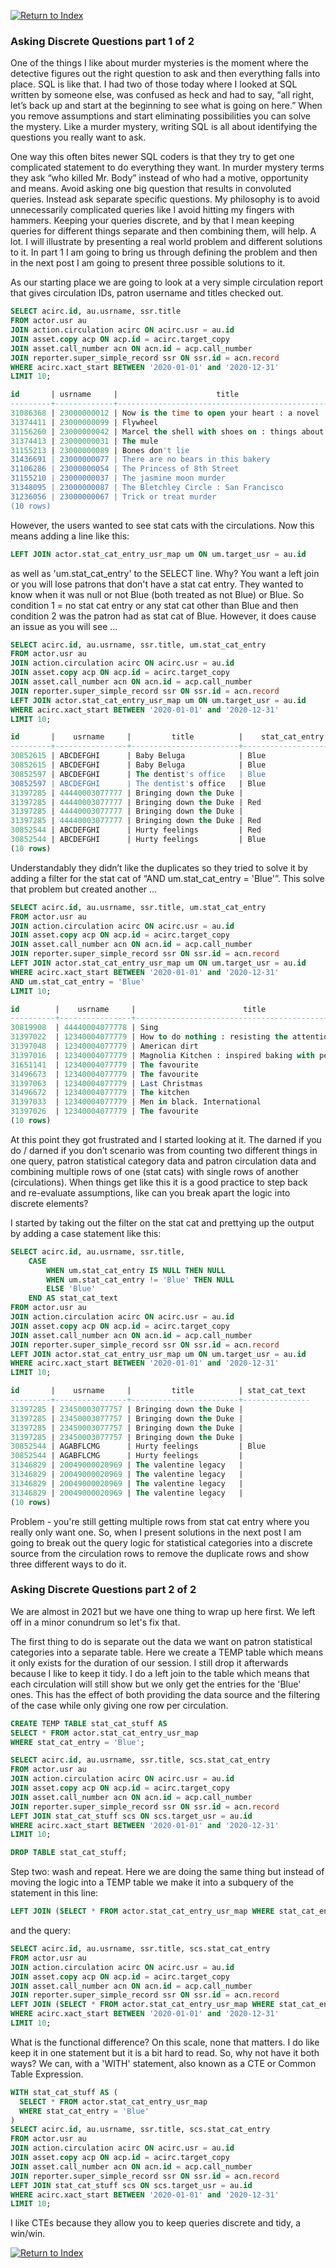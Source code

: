 [![Return to Index](https://raw.githubusercontent.com/roganhamby/emeraldelephant/master/Azzuri_tiny.png)](index.html)


### <a name="discrete1"></a> Asking Discrete Questions part 1 of 2

One of the things I like about murder mysteries is the moment where the detective figures out the right question to ask and then everything falls into place.  SQL is like that.  I had two of those today where I looked at SQL written by someone else, was confused as heck and had to say, “all right, let’s back up and start at the beginning to see what is going on here.”  When you remove assumptions and start eliminating possibilities you can solve the mystery.  Like a murder mystery, writing SQL is all about identifying the questions you really want to ask.

One way this often bites newer SQL coders is that they try to get one complicated statement to do everything they want.  In murder mystery terms they ask “who killed Mr. Body” instead of who had a motive, opportunity and means.  Avoid asking one big question that results in convoluted queries.  Instead ask separate specific questions.  My philosophy is to avoid unnecessarily complicated queries like I avoid hitting my fingers with hammers.  Keeping your queries discrete, and by that I mean keeping queries for different things separate and then combining them, will help.  A lot.  I will illustrate by presenting a real world problem and different solutions to it.  In part 1 I am going to bring us through defining the problem and then in the next post I am going to present three possible solutions to it.

As our starting place we are going to look at a very simple circulation report that gives circulation IDs, patron username and titles checked out.

```sql
SELECT acirc.id, au.usrname, ssr.title
FROM actor.usr au
JOIN action.circulation acirc ON acirc.usr = au.id
JOIN asset.copy acp ON acp.id = acirc.target_copy
JOIN asset.call_number acn ON acn.id = acp.call_number
JOIN reporter.super_simple_record ssr ON ssr.id = acn.record
WHERE acirc.xact_start BETWEEN '2020-01-01' and '2020-12-31'
LIMIT 10;

id       | usrname     |                      title                       
---------+-------------+--------------------------------------------------
31086368 | 23000000012 | Now is the time to open your heart : a novel
31374411 | 23000000099 | Flywheel
31156260 | 23000000042 | Marcel the shell with shoes on : things about me
31374413 | 23000000031 | The mule
31155213 | 23000000089 | Bones don't lie
31436691 | 23000000077 | There are no bears in this bakery
31106286 | 23000000054 | The Princess of 8th Street
31155210 | 23000000037 | The jasmine moon murder
31348095 | 23000000087 | The Bletchley Circle : San Francisco
31236056 | 23000000067 | Trick or treat murder
(10 rows)
```

However, the users wanted to see stat cats with the circulations.  Now this means adding a line like this:

```sql
LEFT JOIN actor.stat_cat_entry_usr_map um ON um.target_usr = au.id
```
as well as 'um.stat\_cat\_entry' to the SELECT line.  Why?  You want a left join or you will lose patrons that don't have a stat cat entry.  They wanted to know when it was null or not Blue (both treated as not Blue) or Blue.  So condition 1 = no stat cat entry or any stat cat other than Blue and then condition 2 was the patron had as stat cat of Blue.  However, it does cause an issue as you will see ...

```sql
SELECT acirc.id, au.usrname, ssr.title, um.stat_cat_entry
FROM actor.usr au
JOIN action.circulation acirc ON acirc.usr = au.id
JOIN asset.copy acp ON acp.id = acirc.target_copy
JOIN asset.call_number acn ON acn.id = acp.call_number
JOIN reporter.super_simple_record ssr ON ssr.id = acn.record
LEFT JOIN actor.stat_cat_entry_usr_map um ON um.target_usr = au.id
WHERE acirc.xact_start BETWEEN '2020-01-01' and '2020-12-31'
LIMIT 10;

id       |    usrname     |         title          |    stat_cat_entry    
---------+----------------+------------------------+----------------------
30852615 | ABCDEFGHI      | Baby Beluga            | Blue
30852615 | ABCDEFGHI      | Baby Beluga            | Blue
30852597 | ABCDEFGHI      | The dentist's office   | Blue
30852597 | ABCDEFGHI      | The dentist's office   | Blue
31397285 | 44440003077777 | Bringing down the Duke |
31397285 | 44440003077777 | Bringing down the Duke | Red
31397285 | 44440003077777 | Bringing down the Duke |
31397285 | 44440003077777 | Bringing down the Duke | Red
30852544 | ABCDEFGHI      | Hurty feelings         | Red
30852544 | ABCDEFGHI      | Hurty feelings         | Blue
(10 rows)
```

Understandably they didn’t like the duplicates so they tried to solve it by adding a filter for the stat cat of “AND um.stat\_cat\_entry = 'Blue'”.  This solve that problem but created another ...

```sql
SELECT acirc.id, au.usrname, ssr.title, um.stat_cat_entry
FROM actor.usr au
JOIN action.circulation acirc ON acirc.usr = au.id
JOIN asset.copy acp ON acp.id = acirc.target_copy
JOIN asset.call_number acn ON acn.id = acp.call_number
JOIN reporter.super_simple_record ssr ON ssr.id = acn.record
LEFT JOIN actor.stat_cat_entry_usr_map um ON um.target_usr = au.id
WHERE acirc.xact_start BETWEEN '2020-01-01' and '2020-12-31'
AND um.stat_cat_entry = 'Blue'
LIMIT 10;

id        |    usrname     |                        title                        | stat_cat_entry
----------+----------------+-----------------------------------------------------+----------------
30819908  | 44440004077778 | Sing                                                | Blue
31397022  | 12340004077779 | How to do nothing : resisting the attention economy | Blue
31397048  | 12340004077779 | American dirt                                       | Blue
31397016  | 12340004077779 | Magnolia Kitchen : inspired baking with personality | Blue
31651141  | 12340004077779 | The favourite                                       | Blue
31496673  | 12340004077779 | The favourite                                       | Blue
31397063  | 12340004077779 | Last Christmas                                      | Blue
31496672  | 12340004077779 | The kitchen                                         | Blue
31397033  | 12340004077779 | Men in black. International                         | Blue
31397026  | 12340004077779 | The favourite                                       | Blue
(10 rows)
```

At this point they got frustrated and I started looking at it.  The darned if you do / darned if you don’t scenario was from counting two different things in one query, patron statistical category data and patron circulation data and combining multiple rows of one (stat cats) with single rows of another (circulations).  When things get like this it is a good practice to step back and re-evaluate assumptions, like can you break apart the logic into discrete elements?

I started by taking out the filter on the stat cat and prettying up the output by adding a case statement like this:  

```sql
SELECT acirc.id, au.usrname, ssr.title,
    CASE
        WHEN um.stat_cat_entry IS NULL THEN NULL
        WHEN um.stat_cat_entry != 'Blue' THEN NULL
        ELSE 'Blue'
    END AS stat_cat_text
FROM actor.usr au
JOIN action.circulation acirc ON acirc.usr = au.id
JOIN asset.copy acp ON acp.id = acirc.target_copy
JOIN asset.call_number acn ON acn.id = acp.call_number
JOIN reporter.super_simple_record ssr ON ssr.id = acn.record
LEFT JOIN actor.stat_cat_entry_usr_map um ON um.target_usr = au.id
WHERE acirc.xact_start BETWEEN '2020-01-01' and '2020-12-31'
LIMIT 10;

id       |    usrname     |         title          | stat_cat_text
---------+----------------+------------------------+---------------
31397285 | 23450003077757 | Bringing down the Duke |
31397285 | 23450003077757 | Bringing down the Duke |
31397285 | 23450003077757 | Bringing down the Duke |
31397285 | 23450003077757 | Bringing down the Duke |
30852544 | AGABFLCMG      | Hurty feelings         | Blue
30852544 | AGABFLCMG      | Hurty feelings         |
31346829 | 20049000020969 | The valentine legacy   |
31346829 | 20049000020969 | The valentine legacy   |
31346829 | 20049000020969 | The valentine legacy   |
31346829 | 20049000020969 | The valentine legacy   |
(10 rows)
```

Problem - you're still getting multiple rows from stat cat entry where you really only want one.  So, when I present solutions in the next post I am going to break out the query logic for statistical categories into a discrete source from the circulation rows to remove the duplicate rows and show three different ways to do it.

### <a name="discrete2"></a> Asking Discrete Questions part 2 of 2

We are almost in 2021 but we have one thing to wrap up here first.  We left off in a minor conundrum so let's fix that.

The first thing to do is separate out the data we want on patron statistical categories into a separate table.  Here we create a TEMP table which means it only exists for the duration of our session.  I still drop it afterwards because I like to keep it tidy.  I do a left join to the table which means that each circulation will still show but we only get the entries for the 'Blue' ones.  This has the effect of both providing the data source and the filtering of the case while only giving one row per circulation.  

```sql
CREATE TEMP TABLE stat_cat_stuff AS
SELECT * FROM actor.stat_cat_entry_usr_map
WHERE stat_cat_entry = 'Blue';

SELECT acirc.id, au.usrname, ssr.title, scs.stat_cat_entry
FROM actor.usr au
JOIN action.circulation acirc ON acirc.usr = au.id
JOIN asset.copy acp ON acp.id = acirc.target_copy
JOIN asset.call_number acn ON acn.id = acp.call_number
JOIN reporter.super_simple_record ssr ON ssr.id = acn.record
LEFT JOIN stat_cat_stuff scs ON scs.target_usr = au.id
WHERE acirc.xact_start BETWEEN '2020-01-01' and '2020-12-31'
LIMIT 10;

DROP TABLE stat_cat_stuff;
```

Step two: wash and repeat.  Here we are doing the same thing but instead of moving the logic into a TEMP table we make it into a subquery of the statement in this line:

```sql
LEFT JOIN (SELECT * FROM actor.stat_cat_entry_usr_map WHERE stat_cat_entry = 'Blue') scs ON scs.target_usr = au.id
```

and the query:

```sql
SELECT acirc.id, au.usrname, ssr.title, scs.stat_cat_entry
FROM actor.usr au
JOIN action.circulation acirc ON acirc.usr = au.id
JOIN asset.copy acp ON acp.id = acirc.target_copy
JOIN asset.call_number acn ON acn.id = acp.call_number
JOIN reporter.super_simple_record ssr ON ssr.id = acn.record
LEFT JOIN (SELECT * FROM actor.stat_cat_entry_usr_map WHERE stat_cat_entry = 'Blue') scs ON scs.target_usr = au.id
WHERE acirc.xact_start BETWEEN '2020-01-01' and '2020-12-31'
LIMIT 10;
```

What is the functional difference?  On this scale, none that matters.  I do like keep it in one statement but it is a bit hard to read.  So, why not have it both ways?  We can, with a 'WITH' statement, also known as a CTE or Common Table Expression.  

```sql
WITH stat_cat_stuff AS (
  SELECT * FROM actor.stat_cat_entry_usr_map
  WHERE stat_cat_entry = 'Blue'
)
SELECT acirc.id, au.usrname, ssr.title, scs.stat_cat_entry
FROM actor.usr au
JOIN action.circulation acirc ON acirc.usr = au.id
JOIN asset.copy acp ON acp.id = acirc.target_copy
JOIN asset.call_number acn ON acn.id = acp.call_number
JOIN reporter.super_simple_record ssr ON ssr.id = acn.record
LEFT JOIN stat_cat_stuff scs ON scs.target_usr = au.id
WHERE acirc.xact_start BETWEEN '2020-01-01' and '2020-12-31'
LIMIT 10;
```

I like CTEs because they allow you to keep queries discrete and tidy, a win/win.

[![Return to Index](https://raw.githubusercontent.com/roganhamby/emeraldelephant/master/Azzuri_tiny.png)](index.html)
